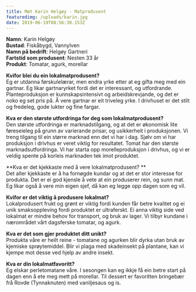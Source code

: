 ```yaml
---
title: Møt Karin Helgøy - Matprodusent
featuredimg: /uploads/karin.jpg
date: 2019-06-19T08:56:30.153Z
---
```

**Namn**: Karin Helgøy\
**Bustad**: Fiskåbygd, Vannylven\
**Namn på bedrift**: Helgøy Gartneri\
**Fartstid som produsent**: Nesten 33 år\
**Produkt**: Tomatar, agurk, morellar

**Kvifor blei du ein lokalmatprodusent?**\
Eg er utdanna førskulelærar, men endra yrke etter at eg gifta meg med ein gartnar. Eg likar gartnaryrket fordi det er interessant, og utfordrande. Planteproduksjon er kunnskapsintensivt og arbeidskrevjande, og det er noko eg set pris på. Å vere gartnar er eit triveleg yrke. I drivhuset er det stilt og fredeleg, gode lukter og fine fargar.

**Kva er den største utfordringa for deg som lokalmatprodusent?**\
Den største utfordringa er marknadstilgang, og at det er økonomisk lite føreseieleg på grunn av varierande prisar, og usikkerheit i produksjonen. Vi treng tilgang til ein større marknad enn det vi har i dag. Sjølv om vi har produksjon i drivhus er veret viktig for resultatet. Tomat har den største marknadsutfordringa. Vi har starta opp morelleproduksjon i drivhus, og vi er veldig spente på korleis marknaden tek imot produktet.

**Kva er det kjekkaste med å vere lokalmatprodusent? **\
Det aller kjekkaste er å ha fornøgde kundar og at det er stor interesse for produkta. Det er ei god kjensle å vete at ein produserer rein, og sunn mat. Eg likar også å vere min eigen sjef, då kan eg legge opp dagen som eg vil.

**Kvifor er det viktig å produsere lokalmat?**\
Lokalprodusert frukt og grønt er viktig fordi kunden får betre kvalitet og ei unik smaksoppleving fordi produktet er ultraferskt. Ei anna viktig side ved lokalmat er mindre behov for transport, og bruk av lager. Vi tilbyr kundane i nærområdet vårt dagsferske tomatar, og agurk. 

**Kva er det som gjer produktet ditt unikt?**\
Produkta våre er heilt reine - tomatane og agurken blir dyrka utan bruk av kjemiske sprøytemiddel.  Blir vi plaga med skadeinsekt på plantane, kan vi kjempe mot desse ved hjelp av andre insekt.

**Kva er din lokalmatfavoritt?**\
Eg elskar perletomatane våre. I sesongen kan eg ikkje få ein betre start på dagen enn å ete meg mett på morellar. Til dessert er favoritten bringebær frå Rovde (Tynnaknuten) med vaniljesaus og is.

